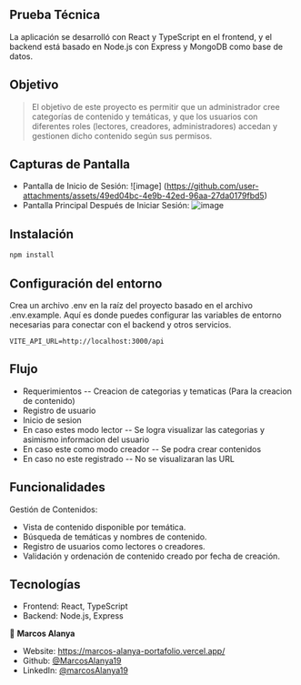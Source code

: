 ## Prueba Técnica 
La aplicación se desarrolló con React y TypeScript en el frontend, y el backend está basado en Node.js con Express y MongoDB como base de datos.

## Objetivo
> El objetivo de este proyecto es permitir que un administrador cree categorías de contenido y temáticas, y que los usuarios con diferentes roles (lectores, creadores, administradores) accedan y gestionen dicho contenido según sus permisos.

## Capturas de Pantalla
- Pantalla de Inicio de Sesión:
![image]  (https://github.com/user-attachments/assets/49ed04bc-4e9b-42ed-96aa-27da0179fbd5)
- Pantalla Principal Después de Iniciar Sesión:
![image](https://github.com/user-attachments/assets/7d230380-799d-46bd-a174-4113244637a1)


## Instalación

```sh
npm install
```

## Configuración del entorno
Crea un archivo .env en la raíz del proyecto basado en el archivo .env.example. Aquí es donde puedes configurar las variables de entorno necesarias para conectar con el backend y otros servicios.
```
VITE_API_URL=http://localhost:3000/api
```

## Flujo
- Requerimientos
-- Creacion de categorias y tematicas (Para la creacion de contenido)
- Registro de usuario
- Inicio de sesion
- En caso estes modo lector
-- Se logra visualizar las categorias y asimismo informacion del usuario
- En caso este como modo creador
-- Se podra crear contenidos
- En caso no este registrado
-- No se visualizaran las URL

## Funcionalidades
Gestión de Contenidos:
- Vista de contenido disponible por temática.
- Búsqueda de temáticas y nombres de contenido.
- Registro de usuarios como lectores o creadores.
- Validación y ordenación de contenido creado por fecha de creación.

## Tecnologías
- Frontend: React, TypeScript
- Backend: Node.js, Express



👤 **Marcos Alanya**

* Website: https://marcos-alanya-portafolio.vercel.app/
* Github: [@MarcosAlanya19](https://github.com/MarcosAlanya19)
* LinkedIn: [@marcosAlanya19](https://linkedin.com/in/marcosAlanya19)
